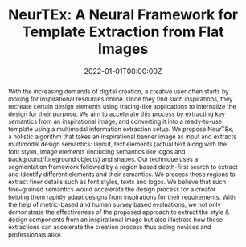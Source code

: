 ---
title: "NeurTEx: A Neural Framework for Template Extraction from Flat Images"
authors:
- Vinay Aggarwal
- Praneetha Vaddamanu
- Bhanu Prakash Reddy Guda
- Balaji Vasan Srinivasan
- Niyati Chhaya
- Vishwa Vinay

date: "2022-01-01T00:00:00Z"
doi: ""

publishDate: "2022-01-01T00:00:00Z"

publication_types: ["conference"]

publication: "CHI Conference on Human Factors in Computing Systems Extended Abstracts"
publication_short: "CHI LBW"

abstract: "With the increasing demands of digital creation, a creative user often starts by looking for inspirational resources online. Once they find such inspirations, they recreate certain design elements using tracing-like applications to internalize the design for their purpose. We aim to accelerate this process by extracting key semantics from an inspirational image, and converting it into a ready-to-use template using a multimodal information extraction setup. We propose NeurTEx, a holistic algorithm that takes an inspirational banner image as input and extracts multimodal design semantics: layout, text elements (actual text along with the font style), image elements (including semantics like logos and background/foreground objects) and shapes. Our technique uses a segmentation framework followed by a region based depth-first search to extract and identify different elements and their semantics. We process these regions to extract finer details such as font styles, texts and logos. We believe that such fine–grained semantics would accelerate the design process for a creator helping them rapidly adapt designs from inspirations for their requirements. With the help of metric-based and human survey based evaluations, we not only demonstrate the effectiveness of the proposed approach to extract the style & design components from an inspirational image but also illustrate how these extractions can accelerate the creation process thus aiding novices and professionals alike."

summary: ""

tags:
- Template Extraction
- Creative Professionals
- Multimodal Content Understanding
- Harmonization of design assets

featured: true


links:
url_pdf: "https://dl.acm.org/doi/abs/10.1145/3491101.3519718"
url_code: 
url_dataset: 
url_poster: ""
url_project: 
url_slides: ""
url_source: ""
url_video: ""

projects: []
slides: ""
---